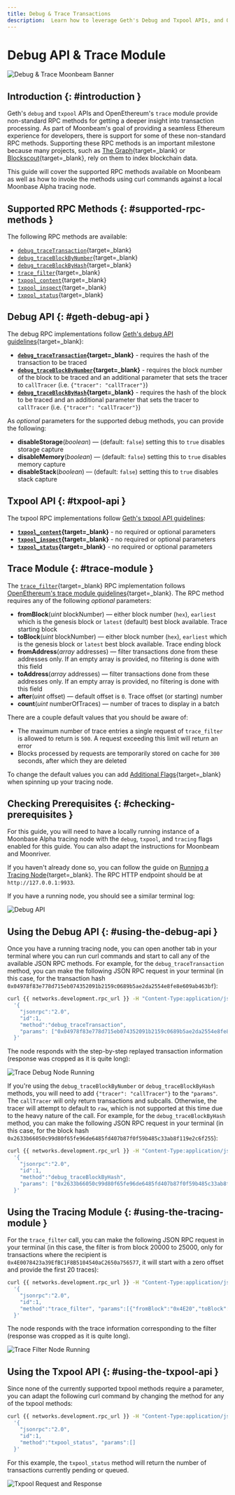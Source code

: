 ```yaml
---
title: Debug & Trace Transactions
description:  Learn how to leverage Geth's Debug and Txpool APIs, and OpenEthereum's Trace module to call non-standard RPC methods on Moonbeam.
---
```


# Debug API & Trace Module

![Debug & Trace Moonbeam Banner](/images/builders/build/eth-api/debug-trace/debug-trace-banner.png)

## Introduction {: #introduction } 

Geth's `debug` and `txpool` APIs and OpenEthereum's `trace` module provide non-standard RPC methods for getting a deeper insight into transaction processing. As part of Moonbeam's goal of providing a seamless Ethereum experience for developers, there is support for some of these non-standard RPC methods. Supporting these RPC methods is an important milestone because many projects, such as [The Graph](https://thegraph.com/){target=_blank} or [Blockscout](https://docs.blockscout.com/){target=_blank}, rely on them to index blockchain data.

This guide will cover the supported RPC methods available on Moonbeam as well as how to invoke the methods using curl commands against a local Moonbase Alpha tracing node.

## Supported RPC Methods {: #supported-rpc-methods }

The following RPC methods are available: 

  - [`debug_traceTransaction`](https://geth.ethereum.org/docs/interacting-with-geth/rpc/ns-debug#debug_tracetransaction){target=_blank}
  - [`debug_traceBlockByNumber`](https://geth.ethereum.org/docs/interacting-with-geth/rpc/ns-debug#debug_traceblockbynumber){target=_blank}
  - [`debug_traceBlockByHash`](https://geth.ethereum.org/docs/interacting-with-geth/rpc/ns-debug#debug_traceblockbyhash){target=_blank}
  - [`trace_filter`](https://openethereum.github.io/JSONRPC-trace-module#trace_filter){target=_blank}
  - [`txpool_content`](https://geth.ethereum.org/docs/interacting-with-geth/rpc/ns-txpool#txpool_content){target=_blank}
  - [`txpool_inspect`](https://geth.ethereum.org/docs/interacting-with-geth/rpc/ns-txpool#txpool_inspect){target=_blank}
  - [`txpool_status`](https://geth.ethereum.org/docs/interacting-with-geth/rpc/ns-txpool#txpool_status){target=_blank}

## Debug API {: #geth-debug-api } 

The debug RPC implementations follow [Geth's debug API guidelines](https://geth.ethereum.org/docs/interacting-with-geth/rpc/ns-debug){target=_blank}:

  - **[`debug_traceTransaction`](https://geth.ethereum.org/docs/interacting-with-geth/rpc/ns-debug#debug_tracetransaction){target=_blank}** - requires the hash of the transaction to be traced
  - **[`debug_traceBlockByNumber`](https://geth.ethereum.org/docs/interacting-with-geth/rpc/ns-debug#debug_traceblockbynumber){target=_blank}** - requires the block number of the block to be traced and an additional parameter that sets the tracer to `callTracer` (i.e. `{"tracer": "callTracer"}`)
  - **[`debug_traceBlockByHash`](https://geth.ethereum.org/docs/interacting-with-geth/rpc/ns-debug#debug_traceblockbyhash){target=_blank}** - requires the hash of the block to be traced and an additional parameter that sets the tracer to `callTracer` (i.e. `{"tracer": "callTracer"}`)

As *optional* parameters for the supported debug methods, you can provide the following:

 - **disableStorage**(*boolean*) — (default: `false`) setting this to `true` disables storage capture
 - **disableMemory**(*boolean*) — (default: `false`) setting this to `true` disables memory capture
 - **disableStack**(*boolean*) — (default: `false`) setting this to `true` disables stack capture

## Txpool API {: #txpool-api }

The txpool RPC implementations follow [Geth's txpool API guidelines](https://geth.ethereum.org/docs/interacting-with-geth/rpc/ns-txpool):

  - **[`txpool_content`](https://geth.ethereum.org/docs/interacting-with-geth/rpc/ns-txpool#txpool_content){target=_blank}** - no required or optional parameters
  - **[`txpool_inspect`](https://geth.ethereum.org/docs/interacting-with-geth/rpc/ns-txpool#txpool_inspect){target=_blank}** - no required or optional parameters 
  - **[`txpool_status`](https://geth.ethereum.org/docs/interacting-with-geth/rpc/ns-txpool#txpool_status){target=_blank}** - no required or optional parameters

## Trace Module {: #trace-module } 

The [`trace_filter`](https://openethereum.github.io/JSONRPC-trace-module#trace_filter){target=_blank} RPC implementation follows [OpenEthereum's trace module guidelines](https://openethereum.github.io/JSONRPC-trace-module){target=_blank}. The RPC method requires any of the following *optional* parameters:

 - **fromBlock**(*uint* blockNumber) — either block number (`hex`), `earliest` which is the genesis block or `latest` (default) best block available. Trace starting block
 - **toBlock**(*uint* blockNumber) — either block number (`hex`), `earliest` which is the genesis block or `latest` best block available. Trace ending block
 - **fromAddress**(*array* addresses) — filter transactions done from these addresses only. If an empty array is provided, no filtering is done with this field
 - **toAddress**(*array* addresses) — filter transactions done from these addresses only. If an empty array is provided, no filtering is done with this field
 - **after**(*uint* offset) — default offset is `0`. Trace offset (or starting) number
 - **count**(*uint* numberOfTraces) — number of traces to display in a batch

There are a couple default values that you should be aware of:

 - The maximum number of trace entries a single request of `trace_filter` is allowed to return is `500`. A request exceeding this limit will return an error
 - Blocks processed by requests are temporarily stored on cache for `300` seconds, after which they are deleted

To change the default values you can add [Additional Flags](/node-operators/networks/tracing-node/#additional-flags){target=_blank} when spinning up your tracing node.

## Checking Prerequisites {: #checking-prerequisites }

For this guide, you will need to have a locally running instance of a Moonbase Alpha tracing node with the `debug`, `txpool`, and `tracing` flags enabled for this guide. You can also adapt the instructions for Moonbeam and Moonriver. 

If you haven't already done so, you can follow the guide on [Running a Tracing Node](/node-operators/networks/tracing-node/){target=_blank}. The RPC HTTP endpoint should be at `http://127.0.0.1:9933`.

If you have a running node, you should see a similar terminal log:

![Debug API](/images/builders/build/eth-api/debug-trace/debug-trace-1.png)

## Using the Debug API {: #using-the-debug-api }

Once you have a running tracing node, you can open another tab in your terminal where you can run curl commands and start to call any of the available JSON RPC methods. For example, for the `debug_traceTransaction` method, you can make the following JSON RPC request in your terminal (in this case, for the transaction hash `0x04978f83e778d715eb074352091b2159c0689b5ae2da2554e8fe8e609ab463bf`):

```sh
curl {{ networks.development.rpc_url }} -H "Content-Type:application/json;charset=utf-8" -d \
  '{
    "jsonrpc":"2.0",
    "id":1,
    "method":"debug_traceTransaction",
    "params": ["0x04978f83e778d715eb074352091b2159c0689b5ae2da2554e8fe8e609ab463bf"]
  }'
```

The node responds with the step-by-step replayed transaction information (response was cropped as it is quite long):

![Trace Debug Node Running](/images/builders/build/eth-api/debug-trace/debug-trace-2.png)

If you're using the `debug_traceBlockByNumber` or `debug_traceBlockByHash` methods, you will need to add `{"tracer": "callTracer"}` to the `"params"`. The `callTracer` will only return transactions and subcalls. Otherwise, the tracer will attempt to default to `raw`, which is not supported at this time due to the heavy nature of the call. For example, for the `debug_traceBlockByHash` method, you can make the following JSON RPC request in your terminal (in this case, for the block hash `0x2633b66050c99d80f65fe96de6485fd407b87f0f59b485c33ab8f119e2c6f255`):

```sh
curl {{ networks.development.rpc_url }} -H "Content-Type:application/json;charset=utf-8" -d \
  '{
    "jsonrpc":"2.0",
    "id":1,
    "method":"debug_traceBlockByHash",
    "params": ["0x2633b66050c99d80f65fe96de6485fd407b87f0f59b485c33ab8f119e2c6f255", {"tracer": "callTracer"}]
  }'
```

## Using the Tracing Module {: #using-the-tracing-module }

For the `trace_filter` call, you can make the following JSON RPC request in your terminal (in this case, the filter is from block 20000 to 25000, only for transactions where the recipient is  `0x4E0078423a39EfBC1F8B5104540aC2650a756577`, it will start with a zero offset and provide the first 20 traces):

```sh
curl {{ networks.development.rpc_url }} -H "Content-Type:application/json;charset=utf-8" -d \
  '{
    "jsonrpc":"2.0",
    "id":1,
    "method":"trace_filter", "params":[{"fromBlock":"0x4E20","toBlock":"0x5014","toAddress":["0x4E0078423a39EfBC1F8B5104540aC2650a756577"],"after":0,"count":20}]
  }'
```

The node responds with the trace information corresponding to the filter (response was cropped as it is quite long).

![Trace Filter Node Running](/images/builders/build/eth-api/debug-trace/debug-trace-3.png)

## Using the Txpool API {: #using-the-txpool-api }

Since none of the currently supported txpool methods require a parameter, you can adapt the following curl command by changing the method for any of the txpool methods:

```sh
curl {{ networks.development.rpc_url }} -H "Content-Type:application/json;charset=utf-8" -d \
  '{
    "jsonrpc":"2.0",
    "id":1,
    "method":"txpool_status", "params":[]
  }'
```

For this example, the `txpool_status` method will return the number of transactions currently pending or queued. 

![Txpool Request and Response](/images/builders/build/eth-api/debug-trace/debug-trace-4.png)
